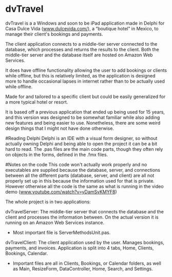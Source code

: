 # dvTravel
dvTravel is a a Windows and soon to be iPad application made in Delphi for Casa Dulce Vida (www.dulcevida.com/), a “boutique hotel” in Mexico, to manage their client's bookings and payments.

The client application connects to a middle-tier server connected to the database, which processes and returns the results to the client. Both the middle-tier server and the database itself are hosted on Amazon Web Services.

It does have offline functionality allowing the user to add bookings or clients while offline, but this is relatively limited, as the application is designed more to handle occasional lapses in internet rather than to be actually used while offline.

Made for and tailored to a specific client but could be easily generalized for a more typical hotel or resort.

It is based off a previous application that ended up being used for 15 years, and this version was designed to be somewhat familiar while also adding new features and being easier to use. Nonetheless, there are some weird design things that I might not have done otherwise.

#Reading Delphi
Delphi is an IDE with a visual form designer, so without actually owning Delphi and being able to open the project it can be a bit hard to read.
The .pas files are the main code parts, though they often rely on objects in the forms, defined in the .fmx files.

#Notes on the code
This code won't actually work properly and no executables are supplied because the database, server, and connections between all the different parts (database, server, and client) are all not properly set up in this because the information used for that is private. However otherwise all the code is the same as what is running in the video demo (www.youtube.com/watch?v=yDamSvKMYF8)

The whole project is in two applications:

dvTravelServer: The middle-tier server that connects the database and the client and processes the information between. On the actual version it is running on an Amazon Web Services instance.
  - Most important file is ServerMethodsUnit.pas.

dvTravelClient: The client application used by the user. Manages bookings, payments, and invoices. Application is split into 4 tabs, Home, Clients, Bookings, Calendar.	
  - Important files are all in Clients, Bookings, or Calendar folders, as well as Main, ResizeForm, DataController, Home, Search, and Settings.
